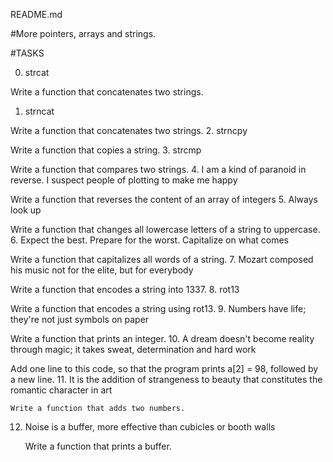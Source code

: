 README.md

#More pointers, arrays and strings.

#TASKS

0. strcat

Write a function that concatenates two strings.
1. strncat

Write a function that concatenates two strings.
2. strncpy

Write a function that copies a string.
3. strcmp

Write a function that compares two strings.
4. I am a kind of paranoid in reverse. I suspect people of plotting to make me happy

Write a function that reverses the content of an array of integers
5. Always look up

Write a function that changes all lowercase letters of a string to uppercase.
6. Expect the best. Prepare for the worst. Capitalize on what comes

Write a function that capitalizes all words of a string.
7. Mozart composed his music not for the elite, but for everybody

Write a function that encodes a string into 1337.
8. rot13

Write a function that encodes a string using rot13.
9. Numbers have life; they're not just symbols on paper

Write a function that prints an integer.
10. A dream doesn't become reality through magic; it takes sweat, determination and hard work

Add one line to this code, so that the program prints a[2] = 98, followed by a new line.
11. It is the addition of strangeness to beauty that constitutes the romantic character in art

	Write a function that adds two numbers.
12. Noise is a buffer, more effective than cubicles or booth walls

	Write a function that prints a buffer.

